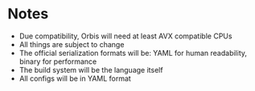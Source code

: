 # Notes

- Due compatibility, Orbis will need at least AVX compatible CPUs
- All things are subject to change
- The official serialization formats will be: YAML for human readability, binary for performance
- The build system will be the language itself
- All configs will be in YAML format
